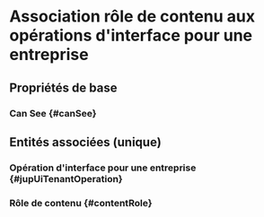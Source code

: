 # Association rôle de contenu aux opérations d'interface pour une entreprise



## Propriétés de base

### Can See {#canSee}
        


## Entités associées (unique)

### Opération d'interface pour une entreprise {#jupUiTenantOperation}
        

### Rôle de contenu {#contentRole}
        





<!--- THIS FILE IS GENERATED PLEASE DO NOT EDIT IT DIRECTLY --->
